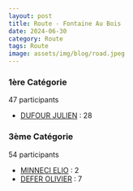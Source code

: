 ```yaml
---
layout: post
title: Route - Fontaine Au Bois
date: 2024-06-30
category: Route
tags: Route
image: assets/img/blog/road.jpeg
---
```


### 1ère Catégorie
47 participants
- [DUFOUR JULIEN](https://teamspecializedlille.github.io/works/dufourjulien) : 28

### 3ème Catégorie
54 participants
- [MINNECI ELIO](https://teamspecializedlille.github.io/works/minnecielio) : 2
- [DEFER OLIVIER](https://teamspecializedlille.github.io/works/deferolivier) : 7
